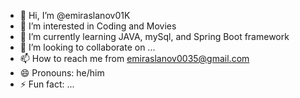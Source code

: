 - 👋 Hi, I’m @emiraslanov01K
- 👀 I’m interested in Coding and Movies
- 🌱 I’m currently learning JAVA, mySql, and Spring Boot framework
- 💞️ I’m looking to collaborate on ...
- 📫 How to reach me from emiraslanov0035@gmail.com 
- 😄 Pronouns: he/him
- ⚡ Fun fact: ...

<!---
emiraslanov01K/emiraslanov01K is a ✨ special ✨ repository because its `README.md` (this file) appears on your GitHub profile.
You can click the Preview link to take a look at your changes.
--->
